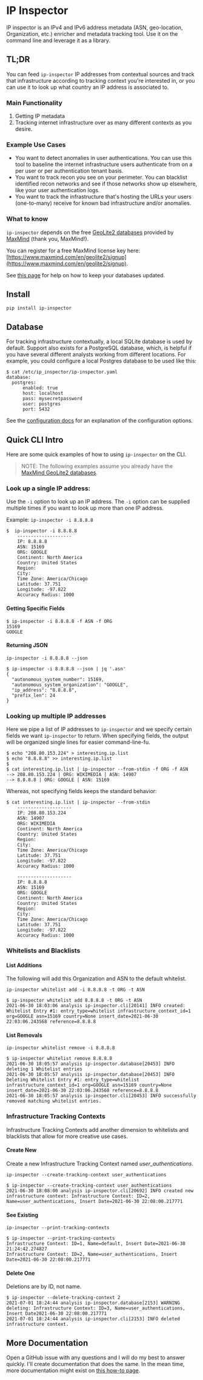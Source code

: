 # IP Inspector

IP inspector is an IPv4 and IPv6 address metadata (ASN, geo-location, Organization, etc.) enricher and metadata tracking tool. Use it on the command line and leverage it as a library.

## TL;DR

You can feed `ip-inspector` IP addresses from contextual sources and track that infrastructure according to tracking context you're interested in, or you can use it to look up what country an IP address is associated to.

### Main Functionality
  1. Getting IP metadata
  2. Tracking internet infrastructure over as many different contexts as you desire.

### Example Use Cases

- You want to detect anomalies in user authentications. You can use this tool to baseline the internet infrastructure users authenticate from on a per user or per authentication tenant basis.
- You want to track recon you see on your perimeter. You can blacklist identified recon networks and see if those networks show up elsewhere, like your user authentication logs.
- You want to track the infrastructure that's hosting the URLs your users (one-to-many) receive for known bad infrastructure and/or anomalies.

### What to know

`ip-inspector` depends on the free [GeoLite2 databases](https://dev.maxmind.com/geoip/geoip2/geolite2/) provided by [MaxMind](https://www.maxmind.com/en/home) (thank you, MaxMind!). 

You can register for a free MaxMind license key here: [https://www.maxmind.com/en/geolite2/signup](https://www.maxmind.com/en/geolite2/signup).

See [this page](docs/how-to/update-maxmind-databases.md) for help on how to keep your databases updated.

## Install

```
pip install ip-inspector
```

## Database

For tracking infrastructure contextually, a local SQLite database is used by default. Support also exists for a PostgreSQL database, which, is helpful if you have several different analysts working from different locations. For example, you could configure a local Postgres database to be used like this:

```shell
$ cat /etc/ip_inspector/ip-inspector.yaml 
database:
  postgres:
      enabled: true
      host: localhost
      pass: mysecretpassword
	  user: postgres
      port: 5432
```

See the [configuration docs](./docs/how-to/configure.md) for an explanation of the configuration options.

## Quick CLI Intro

Here are some quick examples of how to using `ip-inspector` on the CLI.

> NOTE: The following examples assume you already have the [MaxMind GeoLite2 databases](docs/how-to/update-maxmind-databases.md).

### Look up a single IP address:

Use the `-i` option to look up an IP address. The `-i` option can be supplied multiple times if you want to look up more than one IP address.

Example: `ip-inspector -i 8.8.8.8`

```console
$  ip-inspector -i 8.8.8.8
	--------------------
	IP: 8.8.8.8
	ASN: 15169
	ORG: GOOGLE
	Continent: North America
	Country: United States
	Region: 
	City: 
	Time Zone: America/Chicago
	Latitude: 37.751
	Longitude: -97.822
	Accuracy Radius: 1000
```

#### Getting Specific Fields

```console
$ ip-inspector -i 8.8.8.8 -f ASN -f ORG
15169
GOOGLE
```

#### Returning JSON

`ip-inspector -i 8.8.8.8 --json`

```console
$ ip-inspector -i 8.8.8.8 --json | jq '.asn'
{
  "autonomous_system_number": 15169,
  "autonomous_system_organization": "GOOGLE",
  "ip_address": "8.8.8.8",
  "prefix_len": 24
}
```
### Looking up multiple IP addresses

Here we pipe a list of IP addresses to `ip-inspector` and we specify certain fields we want `ip-inspector` to return. When specifying fields, the output will be organized single lines for easier command-line-fu.

```console
$ echo "208.80.153.224" > interesting.ip.list
$ echo "8.8.8.8" >> interesting.ip.list 
$ 
$ cat interesting.ip.list | ip-inspector --from-stdin -f ORG -f ASN
--> 208.80.153.224 | ORG: WIKIMEDIA | ASN: 14907
--> 8.8.8.8 | ORG: GOOGLE | ASN: 15169
```

Whereas, not specifying fields keeps the standard behavior: 

```console
$ cat interesting.ip.list | ip-inspector --from-stdin 
	--------------------
	IP: 208.80.153.224
	ASN: 14907
	ORG: WIKIMEDIA
	Continent: North America
	Country: United States
	Region: 
	City: 
	Time Zone: America/Chicago
	Latitude: 37.751
	Longitude: -97.822
	Accuracy Radius: 1000

	--------------------
	IP: 8.8.8.8
	ASN: 15169
	ORG: GOOGLE
	Continent: North America
	Country: United States
	Region: 
	City: 
	Time Zone: America/Chicago
	Latitude: 37.751
	Longitude: -97.822
	Accuracy Radius: 1000
```

### Whitelists and Blacklists

#### List Additions

The following will add this Organization and ASN to the default whitelist.

`ip-inspector whitelist add -i 8.8.8.8 -t ORG -t ASN`

```console
$ ip-inspector whitelist add 8.8.8.8 -t ORG -t ASN
2021-06-30 18:03:06 analysis ip-inspector.cli[20141] INFO created: Whitelist Entry #1: entry_type=whitelist infrastructure_context_id=1 org=GOOGLE asn=15169 country=None insert_date=2021-06-30 22:03:06.243568 reference=8.8.8.8
```

#### List Removals

`ip-inspector whitelist remove -i 8.8.8.8`

```console
$ ip-inspector whitelist remove 8.8.8.8
2021-06-30 18:05:57 analysis ip-inspector.database[20453] INFO deleting 1 Whitelist entries
2021-06-30 18:05:57 analysis ip-inspector.database[20453] INFO Deleting Whitelist Entry #1: entry_type=whitelist infrastructure_context_id=1 org=GOOGLE asn=15169 country=None insert_date=2021-06-30 22:03:06.243568 reference=8.8.8.8 
2021-06-30 18:05:57 analysis ip-inspector.cli[20453] INFO successfully removed matching whitelist entries.
```

### Infrastructure Tracking Contexts

Infrastructure Tracking Contexts add another dimension to whitelists and blacklists that allow for more creative use cases.

#### Create New

Create a new Infrastructure Tracking Context named *user_authentications*.

`ip-inspector --create-tracking-context user_authentications`

```console
$ ip-inspector --create-tracking-context user_authentications
2021-06-30 18:08:00 analysis ip-inspector.cli[20692] INFO created new infrastructure context: Infrastructure Context: ID=2, Name=user_authentications, Insert Date=2021-06-30 22:08:00.217771
```

#### See Existing

`ip-inspector --print-tracking-contexts`

```console
$ ip-inspector --print-tracking-contexts
Infrastructure Context: ID=1, Name=default, Insert Date=2021-06-30 21:24:42.274827
Infrastructure Context: ID=2, Name=user_authentications, Insert Date=2021-06-30 22:08:00.217771
```

#### Delete One

Deletions are by ID, not name.

```console
$ ip-inspector --delete-tracking-context 2
2021-07-01 18:24:44 analysis ip-inspector.database[2153] WARNING deleting: Infrastructure Context: ID=3, Name=user_authentications, Insert Date2021-06-30 22:08:00.217771
2021-07-01 18:24:44 analysis ip-inspector.cli[2153] INFO deleted infrastructure context.
```

## More Documentation

Open a GitHub issue with any questions and I will do my best to answer quickly. I'll create documentation that does the same. In the mean time, more documentation might exist on [this how-to page](./docs/how-to.md).
